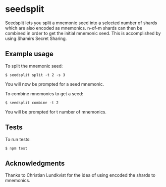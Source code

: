 # seedsplit
Seedsplit lets you split a mnemonic seed into a selected number of shards which are also encoded as mnemonics. n-of-m shards can then be combined in order to get the initial mnemonic seed. This is accomplished by using Shamirs Secret Sharing.

## Example usage
To split the mnemonic seed:
```
$ seedsplit split -t 2 -s 3
```
You will now be prompted for a seed mnemonic.

To combine mnemonics to get a seed:
```
$ seedsplit combine -t 2
```
You will be prompted for t number of mnemonics.

## Tests
To run tests:
```
$ npm test
```

## Acknowledgments
Thanks to Christian Lundkvist for the idea of using encoded the shards to mnemonics.
